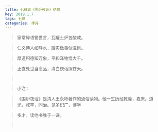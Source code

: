 ```yaml
---
title: 七律读《围炉夜话》结句
key: 2019.1.7
tags: 七律
categories: 律诗
---
```


<blockquote class="blockquote-center">家常碎语警世言，瓦罐土炉苦酸咸。
</blockquote>
<blockquote class="blockquote-center">仁义待人如静水，踏实做事似温泉。
</blockquote>
<blockquote class="blockquote-center">厚道积德知万象，平和泽物悟大千。
</blockquote>
<blockquote class="blockquote-center">正直处世当高品，清白夜话照苍天。
</blockquote>
<blockquote class="blockquote-center"></br>
</blockquote>
<blockquote class="blockquote-center">小注：
</blockquote>
<blockquote class="blockquote-center">《围炉夜话》是清人王永彬著作的通俗读物。他一生历经乾隆，嘉庆，道光，咸丰，同治。见多识广，博学
</blockquote>
<blockquote class="blockquote-center">多才。读他书胜于一课。
</blockquote>
<blockquote class="blockquote-center"></br>
</blockquote>
